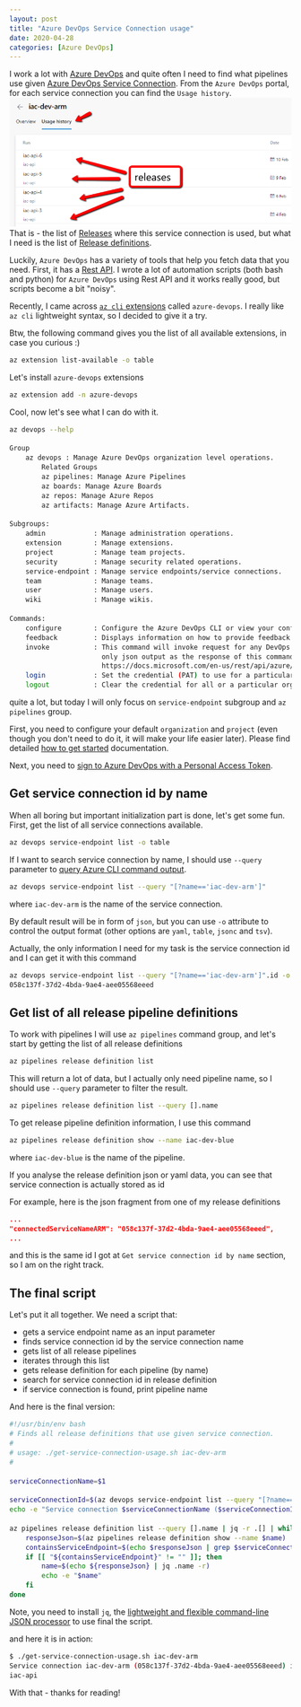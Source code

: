 ```yaml
---
layout: post
title: "Azure DevOps Service Connection usage"
date: 2020-04-28
categories: [Azure DevOps]
---
```


I work a lot with [Azure DevOps](https://azure.microsoft.com/nb-no/services/devops/) and quite often I need to find what pipelines use given [Azure DevOps Service Connection](https://docs.microsoft.com/en-us/azure/devops/pipelines/library/service-endpoints?view=azure-devops&tabs=yaml). From the `Azure DevOps` portal, for each service connection you can find the `Usage history`.
![Usage History](/images/2020-04-28-usage-history.png)
  That is - the list of [Releases](https://docs.microsoft.com/en-us/rest/api/azure/devops/release/releases?view=azure-devops-rest-5.1) where this service connection is used, but what I need is the list of [Release definitions](https://docs.microsoft.com/en-us/rest/api/azure/devops/release/definitions/get?view=azure-devops-rest-5.1).

Luckily, `Azure DevOps` has a variety of tools that help you fetch data that you need. First, it has a [Rest API](https://docs.microsoft.com/en-us/rest/api/azure/devops/?view=azure-devops-rest-5.1). I wrote a lot of automation scripts (both bash and python) for `Azure DevOps` using Rest API and it works really good, but scripts become a bit "noisy".

Recently, I came across [`az cli` extensions](https://docs.microsoft.com/en-us/cli/azure/azure-cli-extensions-overview?view=azure-cli-latest) called `azure-devops`. I really like `az cli` lightweight syntax, so I decided to give it a try.

Btw, the following command gives you the list of all available extensions, in case you curious :)

```bash
az extension list-available -o table
```

Let's install `azure-devops` extensions

```bash
az extension add -n azure-devops
```

Cool, now let's see what I can do with it.

```bash
az devops --help

Group
    az devops : Manage Azure DevOps organization level operations.
        Related Groups
        az pipelines: Manage Azure Pipelines
        az boards: Manage Azure Boards
        az repos: Manage Azure Repos
        az artifacts: Manage Azure Artifacts.

Subgroups:
    admin            : Manage administration operations.
    extension        : Manage extensions.
    project          : Manage team projects.
    security         : Manage security related operations.
    service-endpoint : Manage service endpoints/service connections.
    team             : Manage teams.
    user             : Manage users.
    wiki             : Manage wikis.

Commands:
    configure        : Configure the Azure DevOps CLI or view your configuration.
    feedback         : Displays information on how to provide feedback to the Azure DevOps CLI team.
    invoke           : This command will invoke request for any DevOps area and resource. Please use
                       only json output as the response of this command is not fixed. Helpful docs -
                       https://docs.microsoft.com/en-us/rest/api/azure/devops/.
    login            : Set the credential (PAT) to use for a particular organization.
    logout           : Clear the credential for all or a particular organization.
```

quite a lot, but today I will only focus on `service-endpoint` subgroup and `az pipelines` group.

First, you need to configure your default `organization` and `project` (even though you don't need to do it, it will make your life easier later). Please find detailed [how to get started](https://docs.microsoft.com/en-us/azure/devops/cli/?view=azure-devops) documentation.

Next, you need to [sign to Azure DevOps with a Personal Access Token](https://docs.microsoft.com/en-us/azure/devops/cli/log-in-via-pat?view=azure-devops&tabs=unix).

## Get service connection id by name

When all boring but important initialization part is done, let's get some fun.
First, get the list of all service connections available.

```bash
az devops service-endpoint list -o table
```

If I want to search service connection by name, I should use `--query` parameter to [query Azure CLI command output](https://docs.microsoft.com/en-us/cli/azure/query-azure-cli?view=azure-cli-latest).

```bash
az devops service-endpoint list --query "[?name=='iac-dev-arm']"
```

where `iac-dev-arm` is the name of the service connection.

By default result will be in form of `json`, but you can use `-o` attribute to control the output format (other options are `yaml`, `table`, `jsonc` and `tsv`).

Actually, the only information I need for my task is the service connection id and I can get it with this command

```bash
az devops service-endpoint list --query "[?name=='iac-dev-arm']".id -o tsv
058c137f-37d2-4bda-9ae4-aee05568eeed
```

## Get list of all release pipeline definitions

To work with pipelines I will use `az pipelines` command group, and let's start by getting the list of all release definitions

```bash
az pipelines release definition list
```

This will return a lot of data, but I actually only need pipeline name, so I should use `--query` parameter to filter the result.

```bash
az pipelines release definition list --query [].name
```

To get release pipeline definition information, I use this command

```bash
az pipelines release definition show --name iac-dev-blue
```

where `iac-dev-blue` is the name of the pipeline.

If you analyse the release definition json or yaml data, you can see that service connection is actually stored as id

For example, here is the json fragment from one of my release definitions

```json
...
"connectedServiceNameARM": "058c137f-37d2-4bda-9ae4-aee05568eeed",
...
```

and this is the same id I got at `Get service connection id by name` section, so I am on the right track.

## The final script

Let's put it all together. We need a script that:

* gets a service endpoint name as an input parameter
* finds service connection id by the service connection name
* gets list of all release pipelines
* iterates through this list
* gets release definition for each pipeline (by name)
* search for service connection id in release definition
* if service connection is found, print pipeline name

And here is the final version:

```bash
#!/usr/bin/env bash
# Finds all release definitions that use given service connection.
#
# usage: ./get-service-connection-usage.sh iac-dev-arm
#

serviceConnectionName=$1

serviceConnectionId=$(az devops service-endpoint list --query "[?name=='$serviceConnectionName']".id | jq .[0] -r)
echo -e "Service connection $serviceConnectionName ($serviceConnectionId) is used by the following release definitions:"

az pipelines release definition list --query [].name | jq -r .[] | while read name; do
    responseJson=$(az pipelines release definition show --name $name) 
    containsServiceEndpoint=$(echo $responseJson | grep $serviceConnectionId) 
    if [[ "${containsServiceEndpoint}" != "" ]]; then
        name=$(echo ${responseJson} | jq .name -r)
        echo -e "$name"
    fi
done
```

Note, you need to install `jq`, the [lightweight and flexible command-line JSON processor](https://stedolan.github.io/jq/) to use final the script.

and here it is in action:

```bash
$ ./get-service-connection-usage.sh iac-dev-arm
Service connection iac-dev-arm (058c137f-37d2-4bda-9ae4-aee05568eeed) is used by the following release definitions:
iac-api
```

With that - thanks for reading!
